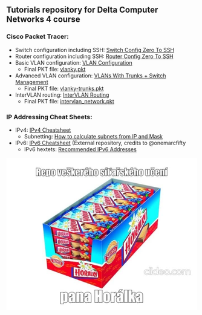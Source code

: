 ## Tutorials repository for Delta Computer Networks 4 course

### Cisco Packet Tracer:
- Switch configuration including SSH: [Switch Config Zero To SSH](./cisco_packet_tracer/Switch%20Config%20Zero%20To%20SSH.md)
- Router configuration including SSH: [Router Config Zero To SSH](./cisco_packet_tracer/Router%20Config%20Zero%20To%20SSH.md)
- Basic VLAN configuration: [VLAN Configuration](./cisco_packet_tracer/VLAN%20Configuration.md)
  - Final PKT file: [vlanky.pkt](./cisco_packet_tracer/pkt_files/vlanky.pkt)
- Advanced VLAN configuration: [VLANs With Trunks + Switch Management](./cisco_packet_tracer/VLAN%20With%20Trunks%20Configuration.md)
  - Final PKT file: [vlanky-trunks.pkt](./cisco_packet_tracer/pkt_files/vlanky-trunks.pkt)
- InterVLAN routing: [InterVLAN Routing](./cisco_packet_tracer/InterVLAN%20Routing.md)
  - Final PKT file: [intervlan_network.pkt](./cisco_packet_tracer/pkt_files/intervlan_network.pkt)

### IP Addressing Cheat Sheets: 
- IPv4: [IPv4 Cheatsheet](./network_addressing/IPv4%20Cheatsheet.md)
  - Subnetting: [How to calculate subnets from IP and Mask](./network_addressing/IPv4%20Cheatsheet.md#how-to-calculate-subnets)
- IPv6: [IPv6 Cheatsheet](https://github.com/onemarcfifty/cheat-sheets/blob/main/networking/ipv6.md) (External repository, credits to @onemarcfifty
  - IPv6 hextets: [Recommended IPv6 Addresses](./network_addressing/IPv6%20Cool%20Hextets.md)


![](/img/horalky_desc.jpg)
